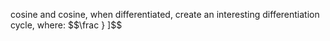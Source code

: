 cosine and cosine, when differentiated, create an interesting differentiation cycle, where:
$$\frac
}
]$$